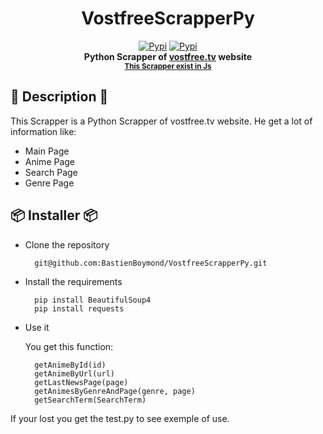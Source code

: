<div align="center">
    <h1>VostfreeScrapperPy</h1>

[![Pypi](https://img.shields.io/pypi/dm/VostfreeScrapperPy?label=Download&color=brightgreen&logo=python&style=for-the-badge)](https://pypi.org/project/VostfreeScrapperPy/)
[![Pypi](https://img.shields.io/pypi/v/VostfreeScrapperPy?label=Download&color=brightgreen&logo=python&style=for-the-badge)](https://pypi.org/project/VostfreeScrapperPy/)
    <br>
    <strong>Python Scrapper of <a href="https://vostfree.tv/">vostfree.tv</a> website</strong>
    <br>
    <small><strong><a href="https://github.com/BastienBoymond/VostfreeScrapperJs">This Scrapper exist in Js</a></strong></small>
</div>

## 📓 Description 📓

This Scrapper is a Python Scrapper of vostfree.tv website.
He get a lot of information like:

* Main Page
* Anime Page
* Search Page
* Genre Page

## 📦 Installer 📦

* Clone the repository

        git@github.com:BastienBoymond/VostfreeScrapperPy.git

* Install the requirements

        pip install BeautifulSoup4
        pip install requests

* Use it

    You get this function:

        getAnimeById(id)
        getAnimeByUrl(url)
        getLastNewsPage(page)
        getAnimesByGenreAndPage(genre, page)
        getSearchTerm(SearchTerm)

If your lost you get the test.py to see exemple of use.